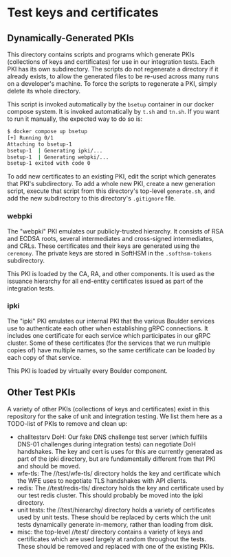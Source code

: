 # Test keys and certificates

## Dynamically-Generated PKIs

This directory contains scripts and programs which generate PKIs (collections of
keys and certificates) for use in our integration tests. Each PKI has its own
subdirectory. The scripts do not regenerate a directory if it already exists, to
allow the generated files to be re-used across many runs on a developer's
machine. To force the scripts to regenerate a PKI, simply delete its whole
directory.

This script is invoked automatically by the `bsetup` container in our docker compose system. It is invoked automatically by `t.sh` and `tn.sh`. If you want to run it manually, the expected way to do so is:

```sh
$ docker compose up bsetup
[+] Running 0/1
Attaching to bsetup-1
bsetup-1  | Generating ipki/...
bsetup-1  | Generating webpki/...
bsetup-1 exited with code 0
```

To add new certificates to an existing PKI, edit the script which generates that PKI's subdirectory. To add a whole new PKI, create a new generation script, execute that script from this directory's top-level `generate.sh`, and add the new subdirectory to this directory's `.gitignore` file.

### webpki

The "webpki" PKI emulates our publicly-trusted hierarchy. It consists of RSA and
ECDSA roots, several intermediates and cross-signed intermediates, and CRLs.
These certificates and their keys are generated using the `ceremony`. The
private keys are stored in SoftHSM in the `.softhsm-tokens` subdirectory.

This PKI is loaded by the CA, RA, and other components. It is used as the
issuance hierarchy for all end-entity certificates issued as part of the
integration tests.

### ipki

The "ipki" PKI emulates our internal PKI that the various Boulder services use to authenticate each other when establishing gRPC connections. It includes one certificate for each service which participates in our gRPC cluster. Some of these certificates (for the services that we run multiple copies of) have multiple names, so the same certificate can be loaded by each copy of that service.

This PKI is loaded by virtually every Boulder component.

## Other Test PKIs

A variety of other PKIs (collections of keys and certificates) exist in this repository for the sake of unit and integration testing. We list them here as a TODO-list of PKIs to remove and clean up:

- challtestsrv DoH: Our fake DNS challenge test server (which fulfills DNS-01 challenges during integration tests) can negotiate DoH handshakes. The key and cert is uses for this are currently generated as part of the ipki directory, but are fundamentally different from that PKI and should be moved.
- wfe-tls: The //test/wfe-tls/ directory holds the key and certificate which the WFE uses to negotiate TLS handshakes with API clients.
- redis: The //test/redis-tls/ directory holds the key and certificate used by our test redis cluster. This should probably be moved into the ipki directory.
- unit tests: the //test/hierarchy/ directory holds a variety of certificates used by unit tests. These should be replaced by certs which the unit tests dynamically generate in-memory, rather than loading from disk.
- misc: the top-level //test/ directory contains a variety of keys and certificates which are used largely at random throughout the tests. These should be removed and replaced with one of the existing PKIs.

